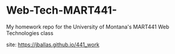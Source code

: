 # Web-Tech-MART441-
My homework repo for the University of Montana's MART441 Web Technologies class

site: https://jballas.github.io/441_work
